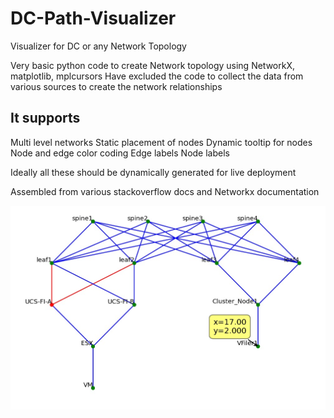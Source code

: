 # DC-Path-Visualizer
Visualizer for DC or any Network Topology

Very basic python code to create Network topology using NetworkX, matplotlib, mplcursors
Have excluded the code to collect the data from various sources to create the network relationships

It supports 
------------
Multi level networks
Static placement of nodes
Dynamic tooltip for nodes
Node and edge color coding
Edge labels
Node labels

Ideally all these should be dynamically generated for live deployment

Assembled from various stackoverflow docs and Networkx documentation


![screen-grab](https://raw.githubusercontent.com/Nagarajran/DC-Path-Visualizer/main/Visualizer.jpg)
